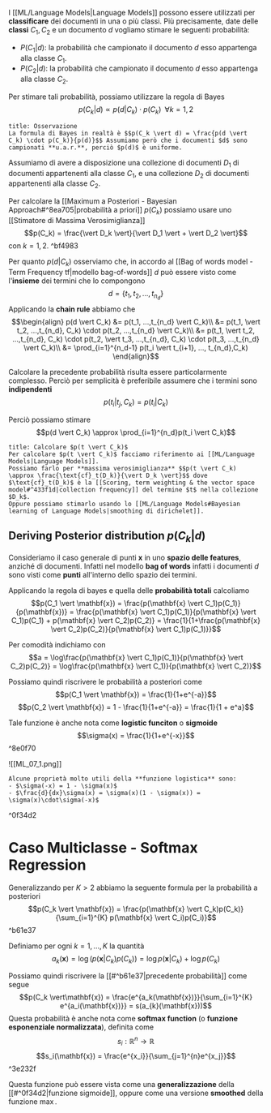 I [[ML/Language Models|Language Models]] possono essere utilizzati per **classificare** dei documenti in una o più classi.
Più precisamente, date delle **classi** $C_1, C_2$ e un documento $d$ vogliamo stimare le seguenti probabilità:
- $P(C_1 \vert d)$: la probabilità che campionato il documento $d$ esso appartenga alla classe $C_1$.
- $P(C_2 \vert d)$: la probabilità che campionato il documento $d$ esso appartenga alla classe $C_2$.

Per stimare tali probabilità, possiamo utilizzare la regola di Bayes $$p(C_k \vert d) \propto p(d \vert C_k) \cdot p(C_k) \;\; \forall k =1,2$$
```ad-tldr
title: Osservazione
La formula di Bayes in realtà è $$p(C_k \vert d) = \frac{p(d \vert C_k) \cdot p(C_k)}{p(d)}$$ Assumiamo però che i documenti $d$ sono campionati **u.a.r.**, perciò $p(d)$ è uniforme.
```

Assumiamo di avere a disposizione una collezione di documenti $D_1$ di documenti appartenenti alla classe $C_1$, e una collezione $D_2$ di documenti appartenenti alla classe $C_2$.

Per calcolare la [[Maximum a Posteriori - Bayesian Approach#^8ea705|probabilità a priori]] $p(C_k)$ possiamo usare uno [[Stimatore di Massima Verosimiglianza]] $$p(C_k) = \frac{\vert D_k \vert}{\vert D_1 \vert + \vert D_2 \vert}$$ con $k = 1,2$. ^bf4983

Per quanto $p(d \vert C_k)$ osserviamo che, in accordo al [[Bag of words model - Term Frequency tf|modello bag-of-words]] $d$ può essere visto come l'**insieme** dei termini che lo compongono $$d = \lbrace t_1, t_2,..., t_{n_d} \rbrace$$
Applicando la **chain rule** abbiamo che
$$\begin{align}
p(d \vert C_k)
&= p(t_1, ...,t_{n_d} \vert C_k)\\
&= p(t_1, \vert t_2, ...,t_{n_d}, C_k) \cdot p(t_2, ...,t_{n_d} \vert C_k)\\
&= p(t_1, \vert t_2, ...,t_{n_d}, C_k) \cdot p(t_2, \vert t_3, ...,t_{n_d}, C_k) \cdot p(t_3, ...,t_{n_d} \vert C_k)\\
&= \prod_{i=1}^{n_d-1} p(t_i \vert t_{i+1}, ..., t_{n_d},C_k)
\end{align}$$

Calcolare la precedente probabilità risulta essere particolarmente complesso.
Perciò per semplicità è preferibile assumere che i termini sono **indipendenti** $$p(t_i \vert t_j, C_k) = p(t_i \vert C_k)$$

Perciò possiamo stimare $$p(d \vert C_k) \approx \prod_{i=1}^{n_d}p(t_i \vert C_k)$$
```ad-tldr
title: Calcolare $p(t \vert C_k)$
Per calcolare $p(t \vert C_k)$ facciamo riferimento ai [[ML/Language Models|Language Models]].
Possiamo farlo per **massima verosimiglianza** $$p(t \vert C_k) \approx \frac{\text{cf}_t(D_k)}{\vert D_k \vert}$$ dove $\text{cf}_t(D_k)$ è la [[Scoring, term weighting & the vector space model#^433f1d|collection frequency]] del termine $t$ nella collezione $D_k$.
Oppure possiamo stimarlo usando lo [[ML/Language Models#Bayesian learning of Language Models|smoothing di dirichelet]].
```

## Deriving Posterior distribution $p(C_k \vert d)$
Consideriamo il caso generale di punti $\mathbf{x}$ in uno **spazio delle features**, anziché di documenti.
Infatti nel modello **bag of words** infatti i documenti $d$ sono visti come **punti** all'interno dello spazio dei termini.

Applicando la regola di bayes e quella delle **probabilità totali** calcoliamo
$$p(C_1 \vert \mathbf{x}) = \frac{p(\mathbf{x} \vert C_1)p(C_1)}{p(\mathbf{x})} = \frac{p(\mathbf{x} \vert C_1)p(C_1)}{p(\mathbf{x} \vert C_1)p(C_1) + p(\mathbf{x} \vert C_2)p(C_2)} = \frac{1}{1+\frac{p(\mathbf{x} \vert C_2)p(C_2)}{p(\mathbf{x} \vert C_1)p(C_1)}}$$

Per comodità indichiamo con $$a = \log\frac{p(\mathbf{x} \vert C_1)p(C_1)}{p(\mathbf{x} \vert C_2)p(C_2)} = \log\frac{p(\mathbf{x} \vert C_1)}{p(\mathbf{x} \vert C_2)}$$

Possiamo quindi riscrivere le probabilità a posteriori come 
$$p(C_1 \vert \mathbf{x}) = \frac{1}{1+e^{-a}}$$
$$p(C_2 \vert \mathbf{x}) = 1 - \frac{1}{1+e^{-a}} = \frac{1}{1 + e^a}$$

Tale funzione è anche nota come **logistic funciton** o **sigmoide** $$\sigma(x) = \frac{1}{1+e^{-x}}$$ ^8e0f70

![[ML_07_1.png]]

```ad-tldr
Alcune proprietà molto utili della **funzione logistica** sono:
- $\sigma(-x) = 1 - \sigma(x)$
- $\frac{d}{dx}\sigma(x) = \sigma(x)(1 - \sigma(x)) = \sigma(x)\cdot\sigma(-x)$
```

^0f34d2

# Caso Multiclasse - Softmax Regression
Generalizzando per $K > 2$ abbiamo la seguente formula per la probabilità a posteriori
$$p(C_k \vert \mathbf{x}) = \frac{p(\mathbf{x} \vert C_k)p(C_k)}{\sum_{i=1}^{K} p(\mathbf{x} \vert C_i)p(C_i)}$$ ^b61e37

Definiamo per ogni $k = 1,...,K$ la quantità $$a_k(\mathbf{x}) = \log{(p(\mathbf{x} \vert C_k)p(C_k))} = \log{p(\mathbf{x} \vert C_k)} + \log p(C_k)$$

Possiamo quindi riscrivere la [[#^b61e37|precedente probabilità]] come segue $$p(C_k \vert\mathbf{x}) = \frac{e^{a_k(\mathbf{x})}}{\sum_{i=1}^{K} e^{a_i(\mathbf{x})}} = s(a_{k}(\mathbf{x}))$$
Questa probabilità è anche nota come **softmax function** (o **funzione esponenziale normalizzata**), definita come
$$s_i: \mathbb{R}^n \to \mathbb{R}$$
$$s_i(\mathbf{x}) = \frac{e^{x_i}}{\sum_{j=1}^{n}e^{x_j}}$$ ^3e232f

Questa funzione può essere vista come una **generalizzazione** della [[#^0f34d2|funzione sigmoide]], oppure come una versione **smoothed** della funzione $\max$.